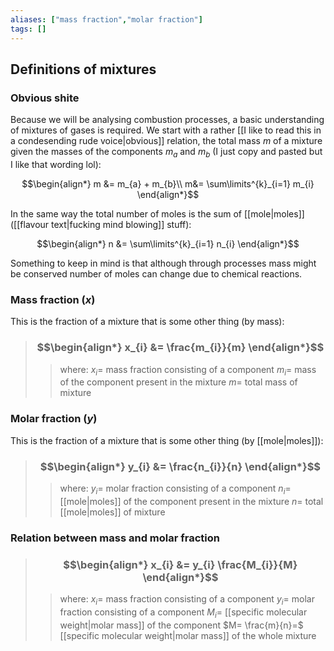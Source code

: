 ```yaml
---
aliases: ["mass fraction","molar fraction"]
tags: []
---
```


## Definitions of mixtures
### Obvious shite
Because we will be analysing combustion processes, a basic understanding of mixtures of gases is required. We start with a rather [[I like to read this in a condesending rude voice|obvious]] relation, the total mass $m$ of a mixture given the masses of the components $m_a$ and $m_b$ (I just copy and pasted but I like that wording lol):

$$\begin{align*}
m &= m_{a} + m_{b}\\
m&= \sum\limits^{k}_{i=1} m_{i}
\end{align*}$$

In the same way the total number of moles is the sum of [[mole|moles]] ([[flavour text|fucking mind blowing]] stuff):

$$\begin{align*}
n &= \sum\limits^{k}_{i=1} n_{i}
\end{align*}$$

Something to keep in mind is that although through processes mass might be conserved number of moles can change due to chemical reactions.

### Mass fraction ($x$)

This is the fraction of a mixture that is some other thing (by mass):

> ### $$\begin{align*} x_{i}  &= \frac{m_{i}}{m}  \end{align*}$$
>> where:
>> $x_{i}=$ mass fraction consisting of a component
>> $m_{i}=$ mass of the component present in the mixture
>> $m=$ total mass of mixture


### Molar fraction ($y$)

This is the fraction of a mixture that is some other thing (by [[mole|moles]]):

> ### $$\begin{align*} y_{i}  &= \frac{n_{i}}{n}  \end{align*}$$
>> where:
>> $y_{i}=$ molar fraction consisting of a component
>> $n_{i}=$ [[mole|moles]] of the component present in the mixture
>> $n=$ total [[mole|moles]] of mixture

### Relation between mass and molar fraction

> ### $$\begin{align*} x_{i}  &= y_{i} \frac{M_{i}}{M}  \end{align*}$$
>> where:
>> $x_{i}=$ mass fraction consisting of a component
>> $y_{i}=$ molar fraction consisting of a component
>> $M_{i}=$ [[specific molecular weight|molar mass]] of the component
>> $M= \frac{m}{n}=$ [[specific molecular weight|molar mass]] of the whole mixture


